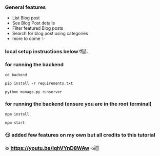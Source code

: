 
### General features
 - List Blog post
 - See Blog Post details
 -  Filter featured Blog posts
 -  Search for blog post using categories
 -  more to come ✨

### local setup instructions below 👇🏼.


### for running the backend

```
cd backend

pip install -r requirements.txt

python manage.py runserver

```
### for running the backend (ensure you are in the root terminal)

```
npm install

npm start

```


### 😏 added few features on my own  but all credits to this tutorial  
### 💥 https://youtu.be/lqhVYnD8WAw 👈🏼
